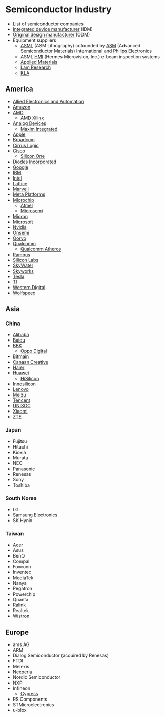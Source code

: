 # Semiconductor Industry
* [List](https://en.wikichip.org/wiki/list_of_semiconductor_companies) of semiconductor companies
* [Integrated device manufacturer](https://en.wikipedia.org/wiki/Integrated_device_manufacturer) (IDM)
* [Original design manufacturer](https://en.wikipedia.org/wiki/Original_design_manufacturer) (ODM)
* Equipment suppliers
  * [ASML](https://en.wikipedia.org/wiki/ASML_Holding) (ASM Lithography) cofounded by [ASM](https://en.wikipedia.org/wiki/ASM_International) (Advanced Semiconductor Materials) International and [Philips](https://en.wikipedia.org/wiki/Philips) Electronics
  * ASML [HMI](https://www.asml.com/en/company/about-asml/hmi) (Hermes Microvision, Inc.) e-beam inspection systems
  * [Applied Materials](https://en.wikipedia.org/wiki/Applied_Materials)
  * [Lam Research](https://en.wikipedia.org/wiki/Lam_Research)
  * [KLA](https://en.wikipedia.org/wiki/KLA_Corporation)
## America
* [Allied Electronics and Automation](https://en.wikipedia.org/wiki/Allied_Electronics)
* [Amazon](https://en.wikipedia.org/wiki/Amazon_(company))
* [AMD](https://en.wikipedia.org/wiki/Advanced_Micro_Devices)
  * AMD [Xilinx](https://en.wikipedia.org/wiki/Xilinx)
* [Analog Devices](https://en.wikipedia.org/wiki/Analog_Devices)
  * [Maxim Integrated](https://en.wikipedia.org/wiki/Maxim_Integrated)
* [Apple](https://en.wikipedia.org/wiki/Apple_Inc.)
* [Broadcom](https://en.wikipedia.org/wiki/Broadcom_Inc.)
* [Cirrus Logic](https://en.wikipedia.org/wiki/Cirrus_Logic)
* [Cisco](https://en.wikipedia.org/wiki/Cisco)
  * [Silicon One](https://www.cisco.com/c/en/us/solutions/silicon-one.html)
* [Diodes Incorporated](https://en.wikipedia.org/wiki/Diodes_Incorporated)
* [Google](https://en.wikipedia.org/wiki/Google)
* [IBM](https://en.wikipedia.org/wiki/IBM)
* [Intel](https://en.wikipedia.org/wiki/Intel)
* [Lattice](https://en.wikipedia.org/wiki/Lattice_Semiconductor)
* [Marvell](https://en.wikipedia.org/wiki/Marvell_Technology,_Inc.)
* [Meta Platforms](https://en.wikipedia.org/wiki/Meta_Platforms)
* [Microchip](https://en.wikipedia.org/wiki/Microchip_Technology)
  * [Atmel](https://en.wikipedia.org/wiki/Atmel)
  * [Microsemi](https://en.wikipedia.org/wiki/Microsemi)
* [Micron](https://en.wikipedia.org/wiki/Micron_Technology)
* [Microsoft](https://en.wikipedia.org/wiki/Microsoft)
* [Nvidia](https://en.wikipedia.org/wiki/Nvidia)
* [Onsemi](https://en.wikipedia.org/wiki/Onsemi)
* [Qorvo](https://en.wikipedia.org/wiki/Qorvo)
* [Qualcomm](https://en.wikipedia.org/wiki/Qualcomm)
  * [Qualcomm Atheros](https://en.wikipedia.org/wiki/Qualcomm_Atheros)
* [Rambus](https://en.wikipedia.org/wiki/Rambus)
* [Silicon Labs](https://en.wikipedia.org/wiki/Silicon_Labs)
* [SkyWater](https://en.wikipedia.org/wiki/SkyWater_Technology)
* [Skyworks](https://en.wikipedia.org/wiki/Skyworks_Solutions)
* [Tesla](https://en.wikipedia.org/wiki/Tesla,_Inc.)
* [TI](https://en.wikipedia.org/wiki/Texas_Instruments)
* [Western Digital](https://en.wikipedia.org/wiki/Western_Digital)
* [Wolfspeed](https://en.wikipedia.org/wiki/Wolfspeed)
## Asia
### China
* [Alibaba](https://en.wikipedia.org/wiki/Alibaba_Group)
* [Baidu](https://en.wikipedia.org/wiki/Baidu)
* [BBK](https://en.wikipedia.org/wiki/BBK_Electronics)
  * [Oppo Digital](https://en.wikipedia.org/wiki/Oppo_Digital)
* [Bitmain](https://en.wikipedia.org/wiki/Bitmain)
* [Canaan Creative](https://en.wikipedia.org/wiki/Canaan_Creative)
* [Haier](https://en.wikipedia.org/wiki/Haier)
* [Huawei](https://en.wikipedia.org/wiki/Huawei)
  * [HiSilicon](https://en.wikipedia.org/wiki/HiSilicon)
* [Innosilicon](https://www.innosilicon.com/)
* [Lenovo](https://en.wikipedia.org/wiki/Lenovo)
* [Meizu](https://en.wikipedia.org/wiki/Meizu)
* [Tencent](https://en.wikipedia.org/wiki/Tencent)
* [UNISOC](https://en.wikipedia.org/wiki/UNISOC)
* [Xiaomi](https://en.wikipedia.org/wiki/Xiaomi)
* [ZTE](https://en.wikipedia.org/wiki/ZTE)
### Japan
* Fujitsu
* Hitachi
* Kioxia
* Murata
* NEC
* Panasonic
* Renesas
* Sony
* Toshiba
### South Korea
* LG
* Samsung Electronics
* SK Hynix
### Taiwan
* Acer
* Asus
* BenQ
* Compal
* Foxconn
* Inventec
* MediaTek
* Nanya
* Pegatron
* Powerchip
* Quanta
* Ralink
* Realtek
* Wistron
## Europe
* ams AG
* ARM
* Dialog Semiconductor (acquired by Renesas)
* FTDI
* Melexis
* Nexperia
* Nordic Semiconductor
* NXP
* Infineon
  * [Cypress](https://en.wikipedia.org/wiki/Cypress_Semiconductor)
* RS Components
* STMicroelectronics
* u-blox
